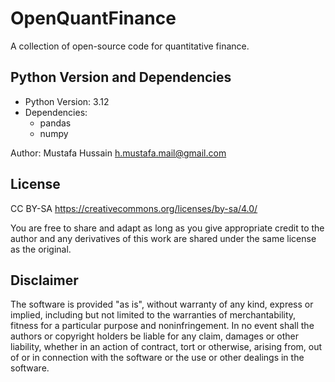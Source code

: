 # OpenQuantFinance
A collection of open-source code for quantitative finance.

## Python Version and Dependencies
- Python Version: 3.12
- Dependencies:
  - pandas
  - numpy

Author: Mustafa Hussain <h.mustafa.mail@gmail.com>

## License
CC BY-SA <https://creativecommons.org/licenses/by-sa/4.0/>

You are free to share and adapt as long as you give appropriate 
credit to the author and any derivatives of this work are shared 
under the same license as the original.

## Disclaimer
The software is provided "as is", without warranty 
of any kind, express or implied, including but not limited 
to the warranties of merchantability, fitness for a particular 
purpose and noninfringement. In no event shall the authors or 
copyright holders be liable for any claim, damages or other 
liability, whether in an action of contract, tort or otherwise, 
arising from, out of or in connection with the software or the 
use or other dealings in the software.

